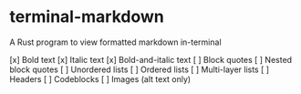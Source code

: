 # terminal-markdown
A Rust program to view formatted markdown in-terminal

[x] Bold text
[x] Italic text
[x] Bold-and-italic text
[ ] Block quotes
[ ] Nested block quotes
[ ] Unordered lists
[ ] Ordered lists
[ ] Multi-layer lists
[ ] Headers
[ ] Codeblocks
[ ] Images (alt text only)
